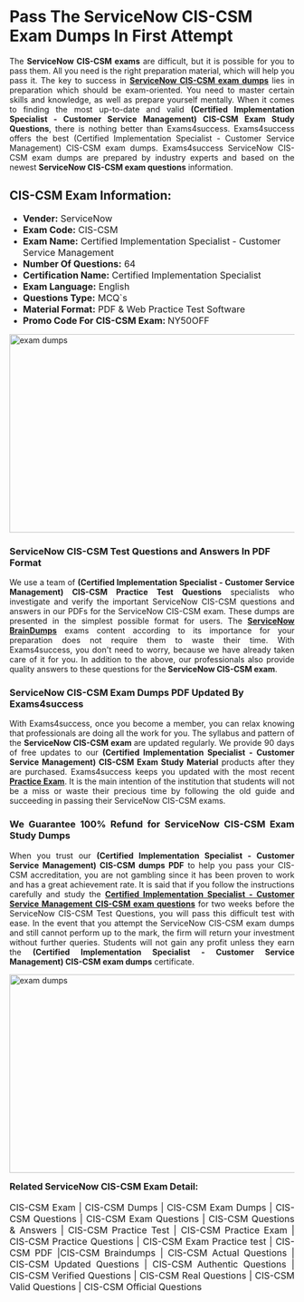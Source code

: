 <h1><strong><strong>Pass The ServiceNow CIS-CSM Exam Dumps In First Attempt</strong></strong></h1> <p style="text-align:justify">The <strong>ServiceNow CIS-CSM exams</strong> are difficult, but it is possible for you to pass them. All you need is the right preparation material, which will help you pass it. The key to success in <a href="https://www.exams4success.com/servicenow/cis-csm-pdf-exam-dumps"><strong>ServiceNow CIS-CSM exam dumps</strong></a> lies in preparation which should be exam-oriented. You need to master certain skills and knowledge, as well as prepare yourself mentally. When it comes to finding the most up-to-date and valid <strong>(Certified Implementation Specialist - Customer Service Management) CIS-CSM Exam Study Questions</strong>, there is nothing better than Exams4success. Exams4success offers the best (Certified Implementation Specialist - Customer Service Management) CIS-CSM exam dumps. Exams4success ServiceNow CIS-CSM exam dumps are prepared by industry experts and based on the newest <strong>ServiceNow CIS-CSM exam questions</strong> information.</p> <h2><strong><strong>CIS-CSM Exam Information:</strong></strong></h2> <ul> <li><span style="font-size:16px"><strong>Vender:</strong> ServiceNow</span></li> <li><span style="font-size:16px"><strong>Exam Code:</strong> CIS-CSM</span></li> <li><span style="font-size:16px"><strong>Exam Name:</strong> Certified Implementation Specialist - Customer Service Management</span></li> <li><span style="font-size:16px"><strong>Number Of Questions:</strong> 64</span></li> <li><span style="font-size:16px"><strong>Certification Name:</strong> Certified Implementation Specialist</span></li> <li><span style="font-size:16px"><strong>Exam Language:</strong> English</span></li> <li><span style="font-size:16px"><strong>Questions Type:</strong> MCQ`s</span></li> <li><span style="font-size:16px"><strong>Material Format:</strong> PDF & Web Practice Test Software</span></li> <li><span style="font-size:16px"><strong>Promo Code For CIS-CSM Exam: </strong>NY50OFF</span></li> </ul> <p><a href="https://www.exams4success.com/servicenow/cis-csm-pdf-exam-dumps" rel="no-follow"><img alt="exam dumps" src="https://www.certcollections.com/uploads/content/infrist1.png" style="height:350px; width:750px" /></a></p> <h3><strong>ServiceNow CIS-CSM Test Questions and Answers In PDF Format</strong></h3> <p style="text-align:justify">We use a team of <strong>(Certified Implementation Specialist - Customer Service Management) CIS-CSM Practice Test Questions</strong> specialists who investigate and verify the important ServiceNow CIS-CSM questions and answers in our PDFs for the ServiceNow CIS-CSM exam. These dumps are presented in the simplest possible format for users. The <a href="https://www.exams4success.com/servicenow-exam-dumps"><strong>ServiceNow BrainDumps</strong></a> exams content according to its importance for your preparation does not require them to waste their time. With Exams4success, you don't need to worry, because we have already taken care of it for you. In addition to the above, our professionals also provide quality answers to these questions for the<strong> ServiceNow CIS-CSM exam</strong>.</p> <h3><strong> ServiceNow CIS-CSM Exam Dumps PDF Updated By Exams4success</strong></h3> <p style="text-align:justify">With Exams4success, once you become a member, you can relax knowing that professionals are doing all the work for you. The syllabus and pattern of the <strong>ServiceNow CIS-CSM exam </strong>are updated regularly. We provide 90 days of free updates to our <strong>(Certified Implementation Specialist - Customer Service Management) CIS-CSM Exam Study Material</strong> products after they are purchased. Exams4success keeps you updated with the most recent <a href="https://www.exams4success.com/"><strong>Practice Exam</strong></a>. It is the main intention of the institution that students will not be a miss or waste their precious time by following the old guide and succeeding in passing their ServiceNow CIS-CSM exams.</p> <h3 style="text-align:justify"><strong>We Guarantee 100% Refund for ServiceNow CIS-CSM Exam Study Dumps</strong></h3> <p style="text-align:justify">When you trust our <strong>(Certified Implementation Specialist - Customer Service Management) CIS-CSM dumps PDF</strong> to help you pass your CIS-CSM accreditation, you are not gambling since it has been proven to work and has a great achievement rate. It is said that if you follow the instructions carefully and study the <a href="https://www.exams4success.com/servicenow/cis-csm-pdf-exam-dumps"><strong>Certified Implementation Specialist - Customer Service Management CIS-CSM exam questions</strong></a> for two weeks before the ServiceNow CIS-CSM Test Questions, you will pass this difficult test with ease. In the event that you attempt the ServiceNow CIS-CSM exam dumps and still cannot perform up to the mark, the firm will return your investment without further queries. Students will not gain any profit unless they earn the <strong>(Certified Implementation Specialist - Customer Service Management) CIS-CSM exam dumps</strong> certificate.</p> <p style="text-align:justify"><a href="https://www.exams4success.com/servicenow/cis-csm-pdf-exam-dumps" rel="no-follow"><img alt="exam dumps" src="https://www.certcollections.com/uploads/content/free_demo1.png" style="height:350px; width:750px" /></a></p> <p style="text-align:justify"><span style="font-size:16px"><strong>Related ServiceNow CIS-CSM Exam Detail:</strong></span><br /> <br /> <span style="font-size:16px">CIS-CSM Exam | CIS-CSM Dumps | CIS-CSM Exam Dumps | CIS-CSM Questions | CIS-CSM Exam Questions | CIS-CSM Questions & Answers | CIS-CSM Practice Test | CIS-CSM Practice Exam | CIS-CSM Practice Questions | CIS-CSM Exam Practice test | CIS-CSM PDF |CIS-CSM Braindumps | CIS-CSM Actual Questions | CIS-CSM Updated Questions | CIS-CSM Authentic Questions | CIS-CSM Verified Questions | CIS-CSM Real Questions | CIS-CSM Valid Questions | CIS-CSM Official Questions</span></p>
